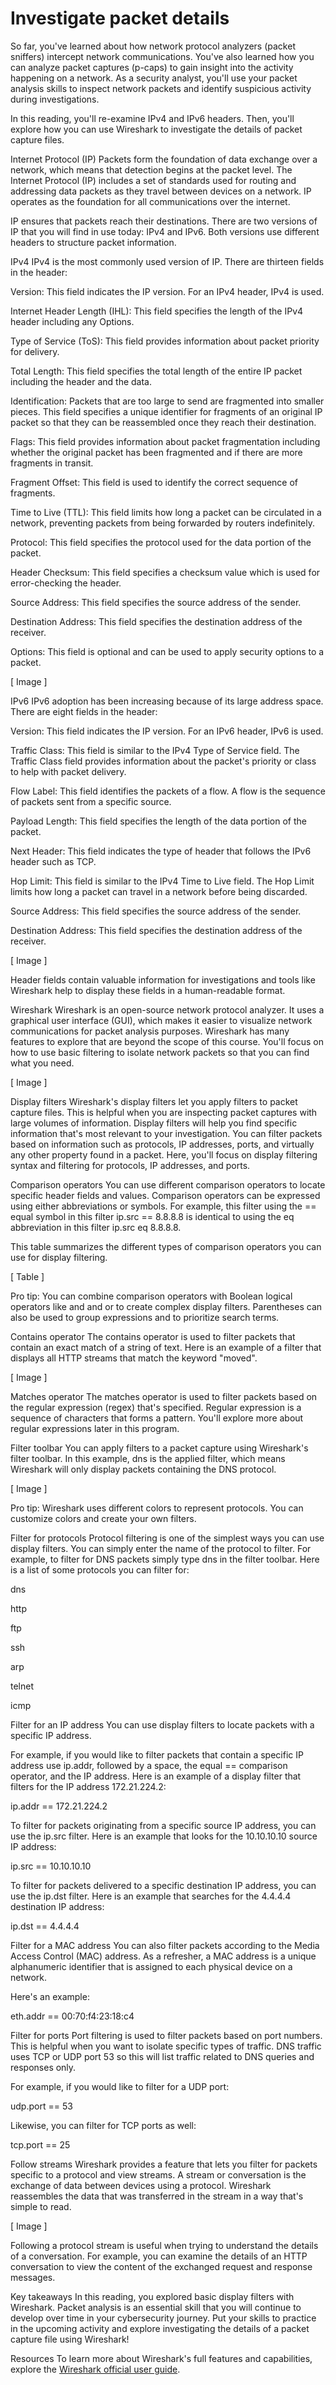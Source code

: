 # Investigate packet details
So far, you've learned about how network protocol analyzers (packet sniffers) intercept network communications. You've also learned how you can analyze packet captures (p-caps) to gain insight into the activity happening on a network. As a security analyst, you'll use your packet analysis skills to inspect network packets and identify suspicious activity during investigations. 

In this reading, you'll re-examine IPv4 and IPv6 headers. Then, you'll explore how you can use Wireshark to investigate the details of packet capture files. 

Internet Protocol (IP)
Packets form the foundation of data exchange over a network, which means that detection begins at the packet level. The Internet Protocol (IP) includes a set of standards used for routing and addressing data packets as they travel between devices on a network. IP operates as the foundation for all communications over the internet.

IP ensures that packets reach their destinations. There are two versions of IP that you will find in use today: IPv4 and IPv6. Both versions use different headers to structure packet information. 

IPv4
IPv4 is the most commonly used version of IP. There are thirteen fields in the header:

Version: This field indicates the IP version. For an IPv4 header, IPv4 is used. 

Internet Header Length (IHL): This field specifies the length of the IPv4 header including any Options.

Type of Service (ToS): This field provides information about packet priority for delivery.

Total Length: This field specifies the total length of the entire IP packet including the header and the data.

Identification: Packets that are too large to send are fragmented into smaller pieces. This field specifies a unique identifier for fragments of an original IP packet so that they can be reassembled once they reach their destination.

Flags: This field provides information about packet fragmentation including whether the original packet has been fragmented and if there are more fragments in transit.

Fragment Offset: This field is used to identify the correct sequence of fragments.

Time to Live (TTL): This field limits how long a packet can be circulated in a network, preventing packets from being forwarded by routers indefinitely.

Protocol: This field specifies the protocol used for the data portion of the packet.

Header Checksum: This field specifies a checksum value which is used for error-checking the header.

Source Address: This field specifies the source address of the sender.

Destination Address: This field specifies the destination address of the receiver.

Options: This field is optional and can be used to apply security options to a packet.

[ Image ]

IPv6
IPv6 adoption has been increasing because of its large address space. There are eight fields in the header:

Version: This field indicates the IP version. For an IPv6 header, IPv6 is used.

Traffic Class: This field is similar to the IPv4 Type of Service field. The Traffic Class field provides information about the packet's priority or class to help with packet delivery.

Flow Label: This field identifies the packets of a flow. A flow is the sequence of packets sent from a specific source. 

Payload Length: This field specifies the length of the data portion of the packet.

Next Header: This field indicates the type of header that follows the IPv6 header such as TCP.

Hop Limit: This field is similar to the IPv4 Time to Live field. The Hop Limit limits how long a packet can travel in a network before being discarded.

Source Address: This field specifies the source address of the sender.

Destination Address: This field specifies the destination address of the receiver.

[ Image ]

Header fields contain valuable information for investigations and tools like Wireshark help to display these fields in a human-readable format.

Wireshark
Wireshark is an open-source network protocol analyzer. It uses a graphical user interface (GUI), which makes it easier to visualize network communications for packet analysis purposes. Wireshark has many features to explore that are beyond the scope of this course. You'll focus on how to use basic filtering to isolate network packets so that you can find what you need.

[ Image ]

Display filters
Wireshark's display filters let you apply filters to packet capture files. This is helpful when you are inspecting packet captures with large volumes of information. Display filters will help you find specific information that's most relevant to your investigation. You can filter packets based on information such as protocols, IP addresses, ports, and virtually any other property found in a packet. Here, you'll focus on display filtering syntax and filtering for protocols, IP addresses, and ports.

Comparison operators
You can use different comparison operators to locate specific header fields and values. Comparison operators can be expressed using either abbreviations or symbols. For example, this filter using the == equal symbol in this filter ip.src == 8.8.8.8 is identical to using the eq abbreviation in this filter ip.src eq 8.8.8.8.

This table summarizes the different types of comparison operators you can use for display filtering.

[ Table ]

Pro tip: You can combine comparison operators with Boolean logical operators like and and or to create complex display filters. Parentheses can also be used to group expressions and to prioritize search terms.

Contains operator
The contains operator is used to filter packets that contain an exact match of a string of text. Here is an example of a filter that displays all HTTP streams that match the keyword "moved". 

[ Image ]

Matches operator
The matches operator is used to filter packets based on the regular expression (regex) that's specified. Regular expression is a sequence of characters that forms a pattern. You'll explore more about regular expressions later in this program. 

Filter toolbar
You can apply filters to a packet capture using Wireshark's filter toolbar. In this example, dns is the applied filter, which means Wireshark will only display packets containing the DNS protocol.

[ Image ]

Pro tip: Wireshark uses different colors to represent protocols. You can customize colors and create your own filters.

Filter for protocols
Protocol filtering is one of the simplest ways you can use display filters. You can simply enter the name of the protocol to filter. For example, to filter for DNS packets simply type dns in the filter toolbar. Here is a list of some protocols you can filter for:

dns

http

ftp

ssh

arp

telnet

icmp

Filter for an IP address
You can use display filters to locate packets with a specific IP address. 

For example, if you would like to filter packets that contain a specific IP address use ip.addr, followed by a space, the equal == comparison operator, and the IP address. Here is an example of a display filter that filters for the IP address 172.21.224.2:

ip.addr == 172.21.224.2

To filter for packets originating from a specific source IP address, you can use the ip.src filter. Here is an example that looks for the 10.10.10.10 source IP address:

ip.src == 10.10.10.10

To filter for packets delivered to a specific destination IP address, you can use the ip.dst filter. Here is an example that searches for the 4.4.4.4 destination IP address:

ip.dst == 4.4.4.4

Filter for a MAC address
You can also filter packets according to the Media Access Control (MAC) address. As a refresher, a MAC address is a unique alphanumeric identifier that is assigned to each physical device on a network.

Here's an example:

eth.addr == 00:70:f4:23:18:c4

Filter for ports
Port filtering is used to filter packets based on port numbers. This is helpful when you want to isolate specific types of traffic. DNS traffic uses TCP or UDP port 53 so this will list traffic related to DNS queries and responses only.

For example, if you would like to filter for a UDP port:

udp.port == 53

Likewise, you can filter for TCP ports as well:

tcp.port == 25

Follow streams
Wireshark provides a feature that lets you filter for packets specific to a protocol and view streams. A stream or conversation is the exchange of data between devices using a protocol. Wireshark reassembles the data that was transferred in the stream in a way that's simple to read.

[ Image ]

Following a protocol stream is useful when trying to understand the details of a conversation. For example, you can examine the details of an HTTP conversation to view the content of the exchanged request and response messages.

Key takeaways
In this reading, you explored basic display filters with Wireshark. Packet analysis is an essential skill that you will continue to develop over time in your cybersecurity journey. Put your skills to practice in the upcoming activity and explore investigating the details of a packet capture file using Wireshark!

Resources
To learn more about Wireshark's full features and capabilities, explore the [Wireshark official user guide](https://www.wireshark.org/docs/wsug_html/).
